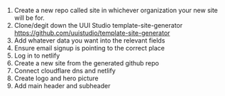 1. Create a new repo called site in whichever organization your new site will be for.
2. Clone/degit down the UUI Studio template-site-generator https://github.com/uuistudio/template-site-generator
3. Add whatever data you want into the relevant fields
4. Ensure email signup is pointing to the correct place
5. Log in to netlify
6. Create a new site from the generated github repo
7. Connect cloudflare dns and netlify
8. Create logo and hero picture
9. Add main header and subheader